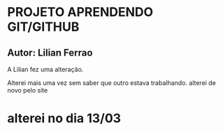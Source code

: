 # PROJETO APRENDENDO GIT/GITHUB

## Autor: Lilian Ferrao

A Lilian fez uma alteração.

Alterei mais uma vez sem saber que outro estava trabalhando.
alterei de novo pelo site

# alterei no dia 13/03

